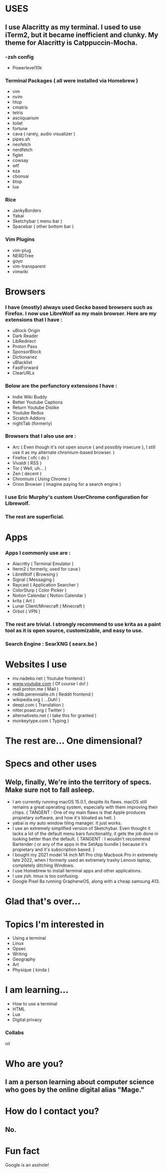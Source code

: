 # USES

## I use Alacritty as my terminal. I used to use iTerm2, but it became inefficient and clunky. My theme for Alacritty is Catppuccin-Mocha.

### -zsh config
* Powerlevel10k

### Terminal Packages ( all were installed via Homebrew )
* vim
* nvim
* htop
* cmatrix
* tetris
* asciiquarium
* toilet
* fortune
* cava ( rarely, audio visualizer )
* pipes.sh
* neofetch
* nerdfetch
* figlet
* cowsay
* wtf
* eza
* cbonsai
* btop
* lua

### Rice
* JankyBorders
* Yabai
* Sketchybar ( menu bar )
* Spacebar ( other bottom bar )

### Vim Plugins
* vim-plug
* NERDTree
* goyo
* vim-transparent
* vimwiki

# Browsers

### I have (mostly) always used Gecko based browsers such as Firefox. I now use LibreWolf as my main browser. Here are my extensions that I have :

* uBlock Origin
* Dark Reader
* LibRedirect
* Proton Pass
* SponsorBlock
* Dictionariez
* uBlacklist
* FastForward
* ClearURLs

### Below are the perfunctory extensions I have : 

* Indie Wiki Buddy
* Better Youtube Captions
* Return Youtube Dislike
* Youtube Redux
* Scratch Addons
* nightTab (formerly)
  
### Browsers that I also use are :

* Arc ( Even though it's not open source { and possibly insecure }, I still use it as my alternate chromium-based browser. )
* Firefox ( ofc i do )
* Vivaldi ( RSS )
* Tor ( Well, uh... )
* Zen ( decent )
* Chromium ( Using Chrome )
* Orion Browser ( imagine paying for a search engine )

### I use Eric Murphy's custom UserChrome configuration for Librewolf.

### The rest are superficial.

# Apps

### Apps I commonly use are :
* Alacritty ( Terminal Emulator )
* Iterm2 ( formerly, used for cava )
* LibreWolf ( Browsing )
* Signal ( Messaging )
* Raycast ( Application Searcher )
* ColorSlurp ( Color Picker )
* Notion Calendar ( Notion Calendar )
* krita ( Art )
* Lunar Client/Minecraft ( Minecraft )
* Orbot ( VPN )

### The rest are trivial. I strongly recommend to use krita as a paint tool as it is open source, customizable, and easy to use.

### Search Engine : SearXNG ( searx.be )

# Websites I use
* inv.nadeko.net ( Youtube frontend )
* www.youtube.com ( Of course I do! )
* mail.proton.me ( Mail )
* redlib.perennialte.ch ( Reddit frontend )
* wikipedia.org ( ...Duh! )
* deepl.com ( Translation )
* nitter.poast.org ( Twitter )
* alternativeto.net ( i take this for granted )
* monkeytype.com ( Typing )
  
# The rest are... One dimensional?

# Specs and other uses
## Welp, finally, We're into the territory of specs. Make sure not to fall asleep.
* I am currently running macOS 15.0.1, despite its flaws. macOS still remains a great operating system, especially with them improving their chips. { TANGENT : One of my main flaws is that Apple produces propietary software, and how it's bloated as hell. }
* yabai is my auto window tiling manager. It just works.
* I use an extremely simplified version of Sketchybar. Even thought it lacks a lot of the default menu bars functionality, it gets the job done in looking better than the default. { TANGENT : I wouldn't recommend Bartender ( or any of the apps in the SetApp bundle ) because it's propietary and it's subscription based. }
* I bought my 2021 model 14 inch M1 Pro chip Macbook Pro in extremely late 2022, when I formerly used an extremely trashy Lenovo laptop, completely ditching Windows.
* I use Homebrew to install terminal apps and other applications.
* I use zsh. tmux is too confusing.
* Google Pixel 8a running GrapheneOS, along with a cheap samsung A13.
# Glad that's over...





# Topics I'm interested in
* Using a terminal
* Linux
* Opsec
* Writing
* Geography
* Art
* Physique ( kinda )

# I am learning...
* How to use a terminal
* HTML
* Lua
* Digital privacy

### Collabs
nil

# Who are you?
## I am a person learning about computer science who goes by the online digital alias "Mage."

# How do I contact you?
## No.

# Fun fact
Google is an asshole!
